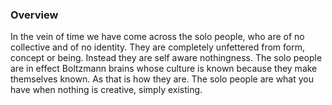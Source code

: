 
### Overview

In the vein of time we have come across the solo people, who are of no collective and of no identity.  They are completely unfettered from form, concept or being.  Instead they are self aware nothingness.  The solo people are in effect Boltzmann brains whose culture is known because they make themselves known.  As that is how they are.  The solo people are what you have when nothing is creative, simply existing.
